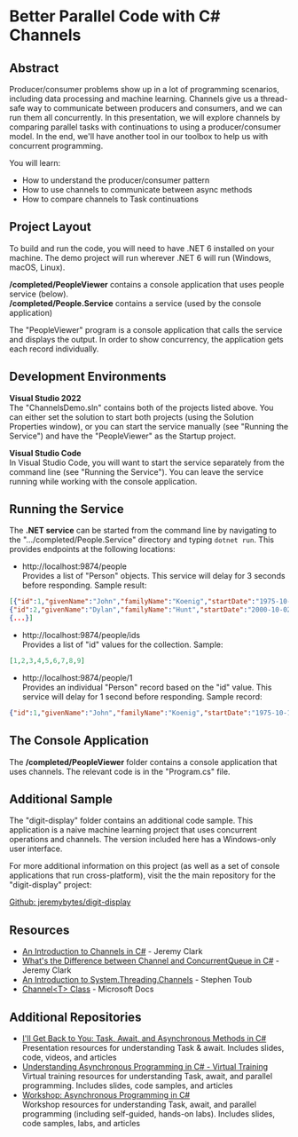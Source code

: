 # Better Parallel Code with C# Channels

## Abstract  
Producer/consumer problems show up in a lot of programming scenarios, including data processing and machine learning. Channels give us a thread-safe way to communicate between producers and consumers, and we can run them all concurrently. In this presentation, we will explore channels by comparing parallel tasks with continuations to using a producer/consumer model. In the end, we'll have another tool in our toolbox to help us with concurrent programming.

You will learn:  
* How to understand the producer/consumer pattern  
* How to use channels to communicate between async methods  
* How to compare channels to Task continuations  

## Project Layout
To build and run the code, you will need to have .NET 6 installed on your machine. The demo project will run wherever .NET 6 will run (Windows, macOS, Linux).

**/completed/PeopleViewer** contains a console application that uses people service (below).  
**/completed/People.Service** contains a service (used by the console application)  

The "PeopleViewer" program is a console application that calls the service and displays the output. In order to show concurrency, the application gets each record individually.

## Development Environments
**Visual Studio 2022**  
The "ChannelsDemo.sln" contains both of the projects listed above. You can either set the solution to start both projects (using the Solution Properties window), or you can start the service manually (see "Running the Service") and have the "PeopleViewer" as the Startup project.

**Visual Studio Code**  
In Visual Studio Code, you will want to start the service separately from the command line (see "Running the Service"). You can leave the service running while working with the console application.

## Running the Service
The **.NET service** can be started from the command line by navigating to the ".../completed/People.Service" directory and typing `dotnet run`. This provides endpoints at the following locations:

* http://localhost:9874/people  
Provides a list of "Person" objects. This service will delay for 3 seconds before responding. Sample result:

```json
[{"id":1,"givenName":"John","familyName":"Koenig","startDate":"1975-10-17T00:00:00-07:00","rating":6,"formatString":null},  
{"id":2,"givenName":"Dylan","familyName":"Hunt","startDate":"2000-10-02T00:00:00-07:00","rating":8,"formatString":null}, 
{...}]
```

* http://localhost:9874/people/ids  
Provides a list of "id" values for the collection. Sample:  

```json
[1,2,3,4,5,6,7,8,9]
```

* http://localhost:9874/people/1  
Provides an individual "Person" record based on the "id" value. This service will delay for 1 second before responding. Sample record:

```json
{"id":1,"givenName":"John","familyName":"Koenig","startDate":"1975-10-17T00:00:00-07:00","rating":6,"formatString":null}
```

The Console Application
---------------------
The **/completed/PeopleViewer** folder contains a console application that uses channels. The relevant code is in the "Program.cs" file.  

## Additional Sample
The "digit-display" folder contains an additional code sample. This application is a naive machine learning project that uses concurrent operations and channels. The version included here has a Windows-only user interface.  

For more additional information on this project (as well as a set of console applications that run cross-platform), visit the the main repository for the "digit-display" project:  

[Github: jeremybytes/digit-display](https://github.com/jeremybytes/digit-display)


## Resources
* [An Introduction to Channels in C#](https://jeremybytes.blogspot.com/2021/02/an-introduction-to-channels-in-c.html) - Jeremy Clark  
* [What's the Difference between Channel and ConcurrentQueue in C#](https://jeremybytes.blogspot.com/2021/02/whats-difference-between-channel-and.html) - Jeremy Clark  
* [An Introduction to System.Threading.Channels](https://devblogs.microsoft.com/dotnet/an-introduction-to-system-threading-channels/) - Stephen Toub  
* [Channel&lt;T&gt; Class](https://docs.microsoft.com/en-us/dotnet/api/system.threading.channels.channel-1?view=net-5.0) - Microsoft Docs  

## Additional Repositories
* [I'll Get Back to You: Task, Await, and Asynchronous Methods in C#](https://github.com/jeremybytes/using-task-core3)  
Presentation resources for understanding Task & await. Includes slides, code, videos, and articles
* [Understanding Asynchronous Programming in C# - Virtual Training](https://github.com/jeremybytes/understanding-async-programming)  
Virtual training resources for understanding Task, await, and parallel programming. Includes slides, code samples, and articles
* [Workshop: Asynchronous Programming in C#](https://github.com/jeremybytes/async-workshop-nov2020)  
Workshop resources for understanding Task, await, and parallel programming (including self-guided, hands-on labs). Includes slides, code samples, labs, and articles
